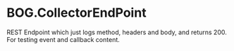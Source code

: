 # BOG.CollectorEndPoint
REST Endpoint which just logs method, headers and body, and returns 200. For testing event and callback content.

